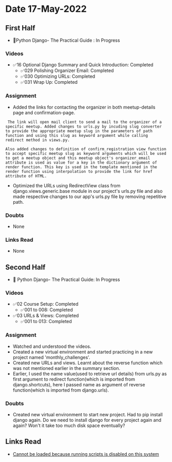 # Date 17-May-2022

## First Half

- 🔄Python Django- The Practical Guide : In Progress

### Videos

- ✅16 Optional Django Summary and Quick Introduction: Completed
  - ✅029 Polishing Organizer Email: Completed
  - ✅030 Optimizing URLs: Completed
  - ✅031 Wrap Up: Completed

### Assignment

- Added the links for contacting the organizer in both meetup-details page and confirmation-page.

```
 The link will open mail client to send a mail to the organizer of a specific meetup. Added changes to urls.py by incuding slug converter to provide the appropriate meetup slug in the parameters of path function and using this slug as keyword argument while calling redirect method in views.py.
```

```
Also added changes to definition of confirm_registration view function to accept specific meetup slug as keyword arguments which will be used to get a meetup object and this meetup object's organizer_email attribute is used as value for a key in the dictionary argument of render function. This key is used in the template mentioned in the render function using interpolation to provide the link for href attribute of HTML.
```

- Optimized the URLs using RedirectView class from django.views.generic.base module in our project's urls.py file and also made respective changes to our app's urls.py file by removing repetitive path.

### Doubts

- None

### Links Read

- None

## Second Half

- 🔄 Python Django- The Practical Guide: In Progress

### Videos

- ✅02 Course Setup: Completed
  - ✅001 to 008: Completed
- ✅03 URLs & Views: Completed
  - ✅001 to 013: Completed

### Assignment

- Watched and understood the videos.
- Created a new virtual environment and started practicing in a new project named 'monthly_challenges'.
- Created new URLs and views. Learnt about the reverse function which was not mentioned earlier in the summary section.
- Earlier, I used the name value(used to retrieve url details) from urls.py as first argument to redirect function(which is imported from django.shortcuts), here I passed name as argument of reverse function(which is imported from django.urls).

### Doubts

- Created new virtual environment to start new project. Had to pip install django again. Do we need to install django for every project again and again? Won't it take too much disk space eventually?

## Links Read

- [Cannot be loaded because running scripts is disabled on this system](https://stackoverflow.com/questions/67150436/cannot-be-loaded-because-running-scripts-is-disabled-on-this-system-for-more-in)
